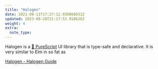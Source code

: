 ```yaml
---
title: "Halogen"
date: 2021-08-11T17:27:12.936066031Z
updated: 2023-08-28T21:17:53.918626Z
weight: 4
extra:
  note_type:  
---
```


Halogen is a [🌲 PureScript](@/garden/programming-languages/purescript/purescript.md) UI library that is type-safe and declarative. It is very similar to Elm in so fat as

[Halogen - Halogen Guide](https://purescript-halogen.github.io/purescript-halogen/index.html)

